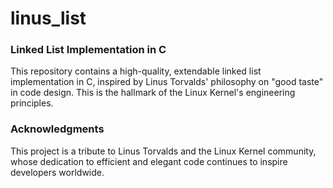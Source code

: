 # linus_list

### Linked List Implementation in C

This repository contains a high-quality, extendable linked list implementation in C, inspired by Linus Torvalds' philosophy 
on "good taste" in code design. This is the hallmark of the Linux Kernel's engineering principles.


### Acknowledgments
This project is a tribute to Linus Torvalds and the Linux Kernel community, whose dedication to efficient and elegant code continues to inspire developers worldwide.
